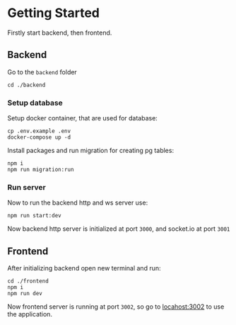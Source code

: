# Getting Started

Firstly start backend, then frontend.

## Backend

Go to the `backend` folder
```
cd ./backend
```

### Setup database

Setup docker container, that are used for database:
```
cp .env.example .env
docker-compose up -d
```

Install packages and run migration for creating pg tables:
```
npm i
npm run migration:run
```

### Run server

Now to run the backend http and ws server use:
```
npm run start:dev
```

Now backend http server is initialized at port `3000`, and socket.io at port `3001`

## Frontend

After initializing backend open new terminal and run:

```
cd ./frontend
npm i
npm run dev
```
Now frontend server is running at port `3002`, so go to [locahost:3002](localhost:3002) to use the application.


<!-- TODO run front -->
